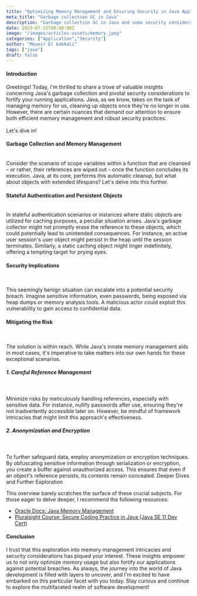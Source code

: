 ```yaml
---
title: "Optimizing Memory Management and Ensuring Security in Java Applications"
meta_title: "Garbage collection GC in Java"
description: "Garbage collection GC in Java and some security considerations that you should take to secure your running application"
date: 2023-07-15T00:00:00Z
image: "/images/articles-assets/memory.jpeg"
categories: ["Application","Security"]
author: "Mounir El bakkali"
tags: ["java"]
draft: false
---
```


#### Introduction


Greetings! Today, I'm thrilled to share a trove of valuable insights concerning Java's garbage collection and pivotal security considerations to fortify your running applications. Java, as we know, takes on the task of managing memory for us, cleaning up objects once they're no longer in use. However, there are certain nuances that demand our attention to ensure both efficient memory management and robust security practices.
<br>
<br>
Let's dive in!

#### Garbage Collection and Memory Management
<br>
Consider the scenario of scope variables within a function that are cleansed – or rather, their references are wiped out – once the function concludes its execution. Java, at its core, performs this automatic cleanup, but what about objects with extended lifespans? Let's delve into this further.


<br>

#### Stateful Authentication and Persistent Objects
<br>
In stateful authentication scenarios or instances where static objects are utilized for caching purposes, a peculiar situation arises. Java's garbage collector might not promptly erase the reference to these objects, which could potentially lead to unintended consequences. For instance, an active user session's user object might persist in the heap until the session terminates. Similarly, a static caching object might linger indefinitely, offering a tempting target for prying eyes.


<br>

#### Security Implications
<br>

This seemingly benign situation can escalate into a potential security breach. Imagine sensitive information, even passwords, being exposed via heap dumps or memory analysis tools. A malicious actor could exploit this vulnerability to gain access to confidential data.
<br>


#### Mitigating the Risk
<br>

The solution is within reach. While Java's innate memory management aids in most cases, it's imperative to take matters into our own hands for these exceptional scenarios.
<br>


##### 1. Careful Reference Management
<br>

Minimize risks by meticulously handling references, especially with sensitive data. For instance, nullify passwords after use, ensuring they're not inadvertently accessible later on. However, be mindful of framework intricacies that might limit this approach's effectiveness.
<br>

##### 2. Anonymization and Encryption
<br>

To further safeguard data, employ anonymization or encryption techniques. By obfuscating sensitive information through serialization or encryption, you create a buffer against unauthorized access. This ensures that even if an object's reference persists, its contents remain concealed.
Deeper Dives and Further Exploration
<br>


This overview barely scratches the surface of these crucial subjects. For those eager to delve deeper, I recommend the following resources:

- [Oracle Docs: Java Memory Management](https://lnkd.in/eUNez8sb "Oracle Docs")
- [Pluralsight Course: Secure Coding Practice in Java (Java SE 11 Dev Cert)](https://lnkd.in/eZTUmz-5 "Pluralsight course")


#### Conclusion

I trust that this exploration into memory management intricacies and security considerations has piqued your interest. These insights empower us to not only optimize memory usage but also fortify our applications against potential breaches. As always, the journey into the world of Java development is filled with layers to uncover, and I'm excited to have embarked on this particular facet with you today. Stay curious and continue to explore the multifaceted realm of software development!




